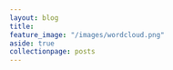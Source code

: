```yaml
---
layout: blog
title: 
feature_image: "/images/wordcloud.png"
aside: true
collectionpage: posts
---
```

